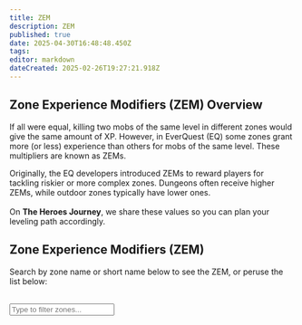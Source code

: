 ```yaml
---
title: ZEM
description: ZEM
published: true
date: 2025-04-30T16:48:48.450Z
tags: 
editor: markdown
dateCreated: 2025-02-26T19:27:21.918Z
---
```


<div class="zem-explanation">
  <h2>Zone Experience Modifiers (ZEM) Overview</h2>
  <p>If all were equal, killing two mobs of the same level in different zones would give the same amount of XP. 
     However, in EverQuest (EQ) some zones grant more (or less) experience than others for mobs of the same level. 
     These multipliers are known as ZEMs.</p>

  <p>
    Originally, the EQ developers introduced ZEMs to reward players for tackling riskier or more complex zones. 
    Dungeons often receive higher ZEMs, while outdoor zones typically have lower ones. 
    <br><br>On <strong>The Heroes Journey</strong>, we share these values so you can plan your leveling path accordingly.
  </p>
</div>

<div class="zones-page">
  <div class="zones-hero">
    <h2>Zone Experience Modifiers (ZEM)</h2>
    <p>Search by zone name or short name below to see the ZEM, or peruse the list below:</p>
    <br>
    <input type="text" id="zonesSearchInput" placeholder="Type to filter zones..." />
      <div id="zonesContainer"></div>
  </div>
</div>
